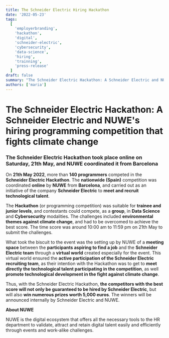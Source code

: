 ```yaml
---
title: The Schneider Electric Hiring Hackathon
date: '2022-05-23'
tags:
  [
    'employerbranding',
    'hackathon',
    'digital',
    'schneider-electric',
    'cybersecurity',
    'data-science',
    'hiring',
    'trainning',
    'press-release'
  ]
draft: false
summary: "The Schneider Electric Hackathon: A Schneider Electric and NUWE's hiring programming competition that fights climate change. The Schneider Electric Hackathon took place online on Saturday, 21th May, and NUWE coordinated it from Barcelona"
authors: ['maria']
---
```


# The Schneider Electric Hackathon: A Schneider Electric and NUWE's hiring programming competition that fights climate change

### The Schneider Electric Hackathon took place online on Saturday, 21th May, and NUWE coordinated it from Barcelona

On **21th May 2022**, more than **140 programmers** competed in the **Schneider Electric Hackathon**. The **nationwide (Spain)** competition was coordinated **online** by **NUWE** from **Barcelona**, and carried out as an initiative of the company **Schneider Electric** to **meet and recruit technological talent**.

The **Hackathon** (or programming competition) was suitable for **trainee and junior levels**, and contestants could compete, as a **group**, in **Data Science** and **Cybersecurity** modalities. The challenges included **environmental themes against climate change**, and had to be overcomed to achieve the best score. The time score was around 10:00 am to 11:59 pm on 21th May to submit the challenges.

What took the biscuit to the event was the setting up by NUWE of a **meeting space** between the **participants aspiring to find a job** and the **Schneider Electric team** through a **virtual world** created especially for the event. This virtual world ensured the **active participation of the Schneider Electric recruiting team**, as their intention with the Hackathon was to get to **meet directly the technological talent participating in the competition**, as well **promote technological development in the fight against climate change**.

Thus, with the Schneider Electric Hackathon, **the competitors with the best score will not only be guaranteed to be hired by Schneider Electric**, but will also **win numerous prizes worth 5,000 euros**. The winners will be announced internally by Schneider Electric and NUWE.

**About NUWE**

NUWE is the digital ecosystem that offers all the necessary tools to the HR department to validate, attract and retain digital talent easily and efficiently through events and work-alike challenges.
